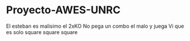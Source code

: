 # Proyecto-AWES-UNRC
El esteban es malisimo el 2xKO
No pega un combo el malo y juega Vi
que es solo square square square
